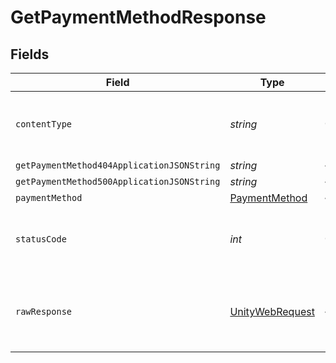 # GetPaymentMethodResponse


## Fields

| Field                                                                                                            | Type                                                                                                             | Required                                                                                                         | Description                                                                                                      |
| ---------------------------------------------------------------------------------------------------------------- | ---------------------------------------------------------------------------------------------------------------- | ---------------------------------------------------------------------------------------------------------------- | ---------------------------------------------------------------------------------------------------------------- |
| `contentType`                                                                                                    | *string*                                                                                                         | :heavy_check_mark:                                                                                               | HTTP response content type for this operation                                                                    |
| `getPaymentMethod404ApplicationJSONString`                                                                       | *string*                                                                                                         | :heavy_minus_sign:                                                                                               | N/A                                                                                                              |
| `getPaymentMethod500ApplicationJSONString`                                                                       | *string*                                                                                                         | :heavy_minus_sign:                                                                                               | N/A                                                                                                              |
| `paymentMethod`                                                                                                  | [PaymentMethod](../../models/shared/PaymentMethod.md)                                                            | :heavy_minus_sign:                                                                                               | Ok                                                                                                               |
| `statusCode`                                                                                                     | *int*                                                                                                            | :heavy_check_mark:                                                                                               | HTTP response status code for this operation                                                                     |
| `rawResponse`                                                                                                    | [UnityWebRequest](https://docs.unity3d.com/2021.3/Documentation/ScriptReference/Networking.UnityWebRequest.html) | :heavy_minus_sign:                                                                                               | Raw HTTP response; suitable for custom response parsing                                                          |